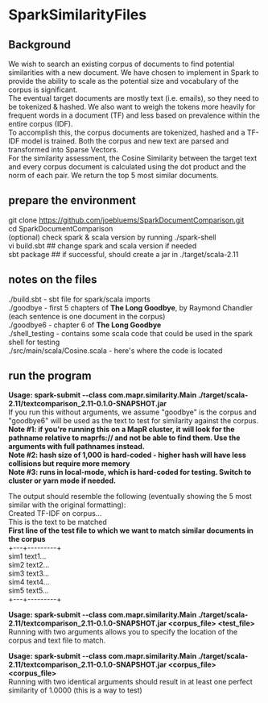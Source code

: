 # SparkSimilarityFiles

## Background
We wish to search an existing corpus of documents to find potential similarities with a new document. We have chosen to implement in Spark to provide the ability to scale as the potential size and vocabulary of the corpus is significant.<br> 
The eventual target documents are mostly text (i.e. emails), so they need to be tokenized & hashed. We also want to weigh the tokens more heavily for frequent words in a document (TF) and less based on prevalence within the entire corpus (IDF). <br>
To accomplish this, the corpus documents are tokenized, hashed and a TF-IDF model is trained. Both the corpus and new text are parsed and transformed into Sparse Vectors.<br>
For the similarity assessment, the Cosine Similarity between the target text and every corpus document is calculated using the dot product and the norm of each pair. We return the top 5 most similar documents.

## prepare the environment
git clone https://github.com/joebluems/SparkDocumentComparison.git <br>
cd SparkDocumentComparison <br>
(optional) check spark & scala version by running ./spark-shell <br> 
vi build.sbt  ## change spark and scala version if needed <br>
sbt package ## if successful, should create a jar in ./target/scala-2.11 <br>

## notes on the files
./build.sbt - sbt file for spark/scala imports <br>
./goodbye - first 5 chapters of <b>The Long Goodbye</b>, by Raymond Chandler (each sentence is one document in the corpus) <br>
./goodbye6 - chapter 6 of <b>The Long Goodbye</b> <br>
./shell_testing - contains some scala code that could be used in the spark shell for testing <br>
./src/main/scala/Cosine.scala - here's where the code is located <br>

## run the program
<b>Usage: spark-submit --class com.mapr.similarity.Main ./target/scala-2.11/textcomparison_2.11-0.1.0-SNAPSHOT.jar</b> <br>
If you run this without arguments, we assume "goodbye" is the corpus and "goodbye6" will be used as the text to test for similarity against the corpus. <br>
<b> Note #1: if you're running this on a MapR cluster, it will look for the pathname relative to maprfs:// and not be able to find them. Use the arguments with full pathnames instead.</b> <br>
<b> Note #2: hash size of 1,000 is hard-coded - higher hash will have less collisions but require more memory</b> <br>
<b> Note #3: runs in local-mode, which is hard-coded for testing. Switch to cluster or yarn mode if needed. </b> <br>

The output should resemble the following (eventually showing the 5 most similar with the original formatting): <br>
Created TF-IDF on corpus... <br>
This is the text to be matched <br>
<b>First line of the test file to which we want to match similar documents in the corpus</b> <br>
+---+---------+ <br>
sim1   text1... <br>
sim2   text2... <br>
sim3   text3... <br>
sim4   text4... <br>
sim5   text5... <br>
+---+---------+

<b>Usage: spark-submit --class com.mapr.similarity.Main ./target/scala-2.11/textcomparison_2.11-0.1.0-SNAPSHOT.jar  <corpus_file> <test_file></b> <br>
Running with two arguments allows you to specify the location of the corpus and text file to match. <br>

<b>Usage: spark-submit --class com.mapr.similarity.Main ./target/scala-2.11/textcomparison_2.11-0.1.0-SNAPSHOT.jar <corpus_file> <corpus_file></b> <br>
Running with two identical arguments should result in at least one perfect similarity of 1.0000 (this is a way to test) <br>
